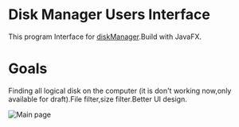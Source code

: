 # Disk Manager Users Interface
This program Interface for [diskManager](https://github.com/KeremAyseli/diskManager).Build with JavaFX.

# Goals
Finding all logical disk on the computer (it is don't working now,only available for draft).File filter,size filter.Better UI design. 

![Main page](https://raw.githubusercontent.com/KeremAyseli/diskManagerUsersInterface/master/Yeni%20klas%C3%B6r/qTgPXF0qIB.png)


